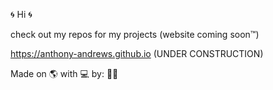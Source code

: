 :cyclone:
Hi
:cyclone:

check out my repos for my projects (website coming soon™)

https://anthony-andrews.github.io (UNDER CONSTRUCTION)

Made on 🌎 with 💻 by: 🧑‍💻
